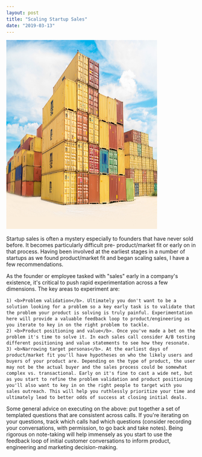 ```yaml
---
layout: post
title: "Scaling Startup Sales"
date: "2019-03-13"
---
```

<img src="/assets/images/containers.jpg" alt="" style="width:400px;height:500px;">

Startup sales is often a mystery especially to founders that have never sold before. It becomes particularly difficult pre- product/market fit or early on in that process. Having been involved at the earliest stages in a number of startups as we found product/market fit and began scaling sales, I have a few recommendations.

As the founder or employee tasked with "sales" early in a company's existence, it's critical to push rapid experimentation across a few dimensions. The key areas to experiment are: 

	1) <b>Problem validation</b>. Ultimately you don't want to be a solution looking for a problem so a key early task is to validate that the problem your product is solving is truly painful. Experimentation here will provide a valuable feedback loop to product/engineering as you iterate to key in on the right problem to tackle.
	2) <b>Product positioning and value</b>. Once you've made a bet on the problem it's time to solve it. In each sales call consider A/B testing different positioning and value statements to see how they resonate. 
	3) <b>Narrowing target personas</b>. At the earliest days of product/market fit you'll have hypotheses on who the likely users and buyers of your product are. Depending on the type of product, the user may not be the actual buyer and the sales process could be somewhat complex vs. transactional. Early on it's fine to cast a wide net, but as you start to refine the problem validation and product positioning you'll also want to key in on the right people to target with you sales outreach. This will help you ruthlessly prioritize your time and ultimately lead to better odds of success at closing initial deals.

Some general advice on executing on the above: put together a set of templated questions that are consistent across calls. If you're iterating on your questions, track which calls had which questions (consider recording your conversations, with permission, to go back and take notes). Being rigorous on note-taking will help immensely as you start to use the feedback loop of initial customer conversations to inform product, engineering and marketing decision-making.